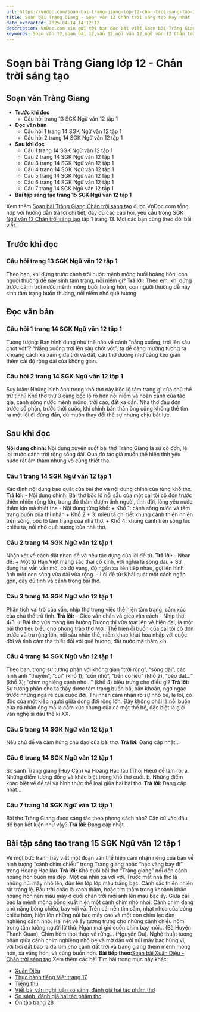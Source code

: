 ```yaml
---
url: https://vndoc.com/soan-bai-trang-giang-lop-12-chan-troi-sang-tao-321074
title: Soạn bài Tràng Giang - Soạn văn 12 Chân trời sáng tạo Hay nhất
date_extracted: 2025-04-14 14:12:12
description: VnDoc.com xin gửi tới bạn đọc bài viết Soạn bài Tràng Giang lớp 12 tập 1 Chân trời sáng tạo để bạn đọc cùng tham khảo.
keywords: Soạn văn 12,soạn bài 12,văn 12,ngữ văn 12,ngữ văn 12 Chân trời sáng tạo,soạn ngữ văn 12,giải ngữ văn 12,soạn văn 12 Chân trời sáng tạo,soạn văn 12 Chân trời sáng tạo ngắn nhất,soạn văn 12 tập 1 trang 13 Chân trời sáng tạo,Văn 12 Chân trời sáng tạo,Soạn bài Tràng Giang Chân trời sáng tạo,Soạn bài Tràng Giang,soạn văn tràng giang,Soạn bài Tràng Giang ngắn nhất,soạn văn 12 trang 13 tập 1,tràng giang
---
```


# Soạn bài Tràng Giang lớp 12 - Chân trời sáng tạo
## Soạn văn Tràng Giang
  * **Trước khi đọc**
    * Câu hỏi trang 13 SGK Ngữ văn 12 tập 1
  * **Đọc văn bản**
    * Câu hỏi 1 trang 14 SGK Ngữ văn 12 tập 1
    * Câu hỏi 2 trang 14 SGK Ngữ văn 12 tập 1
  * **Sau khi đọc**
    * Câu 1 trang 14 SGK Ngữ văn 12 tập 1
    * Câu 2 trang 14 SGK Ngữ văn 12 tập 1
    * Câu 3 trang 14 SGK Ngữ văn 12 tập 1
    * Câu 4 trang 14 SGK Ngữ văn 12 tập 1
    * Câu 5 trang 14 SGK Ngữ văn 12 tập 1
    * Câu 6 trang 14 SGK Ngữ văn 12 tập 1
    * Câu 7 trang 14 SGK Ngữ văn 12 tập 1
  * **Bài tập sáng tạo trang 15 SGK Ngữ văn 12 tập 1**

Xem thêm
[Soạn bài Tràng Giang Chân trời sáng tạo](<https://vndoc.com/soan-bai-trang-giang-lop-12-chan-troi-sang-tao-321074>) được VnDoc.com tổng hợp với hướng dẫn trả lời chi tiết, đầy đủ các câu hỏi, yêu cầu trong SGK [Ngữ văn 12 Chân trời sáng tạo](<https://vndoc.com/soan-van-12-chan-troi-sang-tao>) tập 1 trang 13. Mời các bạn cùng theo dõi bài viết.
## Trước khi đọc
### Câu hỏi trang 13 SGK Ngữ văn 12 tập 1
Theo bạn, khi đứng trước cảnh trời nước mênh mông buổi hoàng hôn, con người thường dễ nảy sinh tâm trạng, nỗi niềm gì?
**Trả lời:**
Theo em, khi đứng trước cảnh trời nước mênh mông buổi hoàng hôn, con người thường dễ nảy sinh tâm trạng buồn thương, nỗi niềm nhớ quê hương.
## Đọc văn bản
### Câu hỏi 1 trang 14 SGK Ngữ văn 12 tập 1
Tưởng tượng: Bạn hình dung như thế nào về cảnh “nắng xuống, trời lên sâu chót vót”?
“Nắng xuống trời lên sâu chót vót”, ta dễ dàng mường tượng ra khoảng cách xa xăm giữa trời và đất, câu thơ dường như càng kéo giãn thêm cái độ rộng dài của không gian.
### Câu hỏi 2 trang 14 SGK Ngữ văn 12 tập 1
Suy luận: Những hình ảnh trong khổ thơ này bộc lộ tâm trạng gì của chủ thể trữ tình?
Khổ thơ thứ 3 càng bộc lộ rõ hơn nỗi niềm và hoàn cảnh của tác giả, cảnh sông nước mênh mông, trời cao, đất xa dần. Nhà thơ đau đớn trước số phận, trước thời cuộc, khi chính bản thân ông cũng không thể tìm ra một lối đi đúng đắn, dù muốn thay đổi thế sự nhưng chịu bất lực.
## Sau khi đọc
**Nội dung chính:** Nội dung xuyên suốt bài thơ Tràng Giang là sự cô đơn, lẻ loi trước cảnh trời rộng sông dài. Qua đó tác giả muốn thể hiện tính yêu nước rất âm thầm nhưng vô cùng thiết tha.
### Câu 1 trang 14 SGK Ngữ văn 12 tập 1
Xác định nội dung bao quát của bài thơ và nội dung chính của từng khổ thơ.
**Trả lời:**
\- Nội dung chính: Bài thơ bộc lộ nỗi sầu của một cái tôi cô đơn trước thiên nhiên rộng lớn, trong đó thấm đượm tình người, tình đời, lòng yêu nước thầm kín mà thiết tha
\- Nội dung từng khổ:
\+ Khổ 1: cảnh sông nước và tâm trạng buồn của thi nhân
\+ Khổ 2 + 3: miêu tả chi tiết khung cảnh thiên nhiên trên sông, bộc lộ tâm trạng của nhà thơ.
\+ Khổ 4: khung cảnh trên sông lúc chiều tà, nỗi nhớ quê hương của nhà thơ.
### Câu 2 trang 14 SGK Ngữ văn 12 tập 1
Nhận xét về cách đặt nhan đề và nêu tác dụng của lời đề từ.
**Trả lời:**
\- Nhan đề:
\+ Một từ Hán Việt mang sắc thái cổ kính, với nghĩa là sông dài.
\+ Sử dụng hai vần vần mở, có độ vang, độ ngân xa liên tiếp nhau, gợi lên hình ảnh một con sông vừa dài vừa rộng.
\- Lời đề từ: Khái quát một cách ngắn gọn, đầy đủ tình và cảnh trong bài thơ.
### Câu 3 trang 14 SGK Ngữ văn 12 tập 1
Phân tích vai trò của vần, nhịp thơ trong việc thể hiện tâm trạng, cảm xúc của chủ thể trữ tình.
**Trả lời:**
\- Gieo vần chân và gieo vần cách
\- Nhịp thơ: 4/3
-> Bài thơ vừa mang âm hưởng Đường thi vừa toát lên vẻ hiện đại, là một bài thơ tiêu biểu cho phong trào thơ Mới. Thể hiện ỗi buồn của cái tôi cô đơn trước vũ trụ rộng lớn, nỗi sầu nhân thế, niềm khao khát hòa nhập với cuộc đời và tình cảm tha thiết đối với quê hương, đất nước mà thầm kín.
### Câu 4 trang 14 SGK Ngữ văn 12 tập 1
Theo bạn, trong sự tương phản với không gian “trời rộng”, “sông dài”, các hình ảnh “thuyền”, “củi” \(khổ 1\); “cồn nhỏ”, “bến cô liêu” \(khổ 2\), “bèo dạt…” \(khổ 3\); “chim nghiêng cánh nhỏ…” \(khổ 4\) biểu trưng cho điều gì?
**Trả lời:**
Sự tương phản cho ta thấy được tâm trạng buồn bã, băn khoăn, ngơ ngác trước những ngã rẽ của cuộc đời. Thi nhân cảm nhận rõ sự nhỏ bé, lẻ loi, cô độc của một kiếp người giữa dòng đời rộng lớn. Đây không phải là nỗi buồn của cá nhân ông mà là cảm xúc chung của cả một thế hệ, đặc biệt là giới văn nghệ sĩ đầu thế kỉ XX.
### Câu 5 trang 14 SGK Ngữ văn 12 tập 1
Nêu chủ đề và cảm hứng chủ đạo của bài thơ.
**Trả lời:**
Đang cập nhật...
### Câu 6 trang 14 SGK Ngữ văn 12 tập 1
So sánh Tràng giang \(Huy Cận\) và Hoàng Hạc lâu \(Thôi Hiệu\) để làm rõ:
a. Những điểm tương đồng và khác biệt trong khổ thơ cuối.
b. Những điểm khác biệt về đề tài và hình thức thể loại giữa hai bài thơ.
**Trả lời:**
Đang cập nhật...
### Câu 7 trang 14 SGK Ngữ văn 12 tập 1
Bài thơ Tràng Giang được sáng tác theo phong cách nào? Căn cứ vào đâu để bạn kết luận như vậy?
**Trả lời:**
Đang cập nhật...
## Bài tập sáng tạo trang 15 SGK Ngữ văn 12 tập 1
Vẽ một bức tranh hay viết một đoạn văn thể hiện cảm nhận riêng của bạn về hình tượng “cánh chim chiều” trong Tràng giang hoặc “hạc vàng bay đi” trong Hoàng Hạc lâu.
**Trả lời:**
Khổ cuối bài thơ “Tràng giang” nói đến cảnh hoàng hôn buồn mà đẹp. Một cái nhìn xa vời vợi. Trước mắt nhà thơ là những núi mây nhô lên, đùn lên lớp lớp màu trắng bạc. Cảnh sắc thiên nhiên rất tráng lệ. Bầu trời chắc là xanh thẳm, hoặc tím thầm trong khoảnh khắc hoàng hôn nên màu mây ở cuối chân trời mới ánh lên màu bạc ấy. Giữa cái bao la mênh mộng bỗng xuất hiện một cánh chim nhỏ nhoi. Cánh chim dang chở nặng bóng chiều, bay vội vã. Trên cái nền tím sẫm, nhạt nhòa của bóng chiều hôm, hiện lên những núi bạc mây cao và một con chim lạc đàn nghiêng cánh nhỏ. Hai nét vẽ ấy tượng trưng cho những cảnh chiều hôm trong tâm tưởng người lữ thứ: Ngàn mai gió cuốn chim bay mỏi... \(Bà Huyện Thanh Quan\), Chim hôm thoi thóp về rừng... \(Nguyễn Du\). Nghệ thuật tương phản giữa cánh chim nghiêng nhỏ bé và mờ dần với núi mây bạc hùng vĩ, với trời đất bao la đã làm cho cảnh đất trời và tràng giang thêm mênh mông hơn, xa vắng hơn, và cũng buồn hơn.
**Bài tiếp theo:**[Soạn bài Xuân Diệu - Chân trời sáng tạo](<https://vndoc.com/soan-bai-xuan-dieu-chan-troi-sang-tao-321078>)
Xem thêm các bài Tìm bài trong mục này khác:
  * [Xuân Diệu](</soan-bai-xuan-dieu-chan-troi-sang-tao-321078>)
  * [Thực hành tiếng Việt trang 17](</soan-bai-thuc-hanh-tieng-viet-trang-17-chan-troi-sang-tao-321079>)
  * [Tiếng thu](</soan-bai-tieng-thu-chan-troi-sang-tao-321081>)
  * [Viết bài văn nghị luận so sánh, đánh giá hai tác phẩm thơ](</soan-bai-viet-bai-van-nghi-luan-so-sanh-danh-gia-hai-tac-pham-tho-chan-troi-sang-tao-321245>)
  * [So sánh, đánh giá hai tác phẩm thơ](</soan-bai-so-sanh-danh-gia-hai-tac-pham-tho-chan-troi-sang-tao-321247>)
  * [Ôn tập trang 28](</soan-bai-on-tap-trang-28-chan-troi-sang-tao-321251>)

